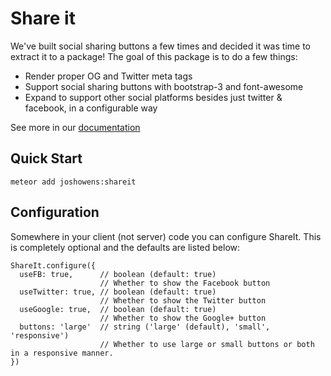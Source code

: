 # Share it

We've built social sharing buttons a few times and decided it was time to extract it to a package!  The goal of this package is to do a few things:

* Render proper OG and Twitter meta tags
* Support social sharing buttons with bootstrap-3 and font-awesome
* Expand to support other social platforms besides just twitter & facebook, in a configurable way

See more in our [documentation](http://github.differential.io/shareit/)

## Quick Start

    meteor add joshowens:shareit

## Configuration

Somewhere in your client (not server) code you can configure ShareIt.  This is completely optional and the defaults are listed below:

    ShareIt.configure({
      useFB: true,      // boolean (default: true)
                        // Whether to show the Facebook button
      useTwitter: true, // boolean (default: true)
                        // Whether to show the Twitter button
      useGoogle: true,  // boolean (default: true)
                        // Whether to show the Google+ button
      buttons: 'large'  // string ('large' (default), 'small', 'responsive')
                        // Whether to use large or small buttons or both in a responsive manner.
    })
